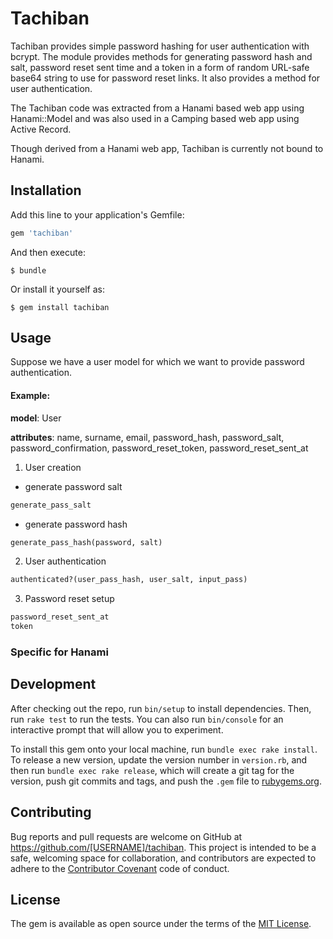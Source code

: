 # Tachiban

Tachiban provides simple password hashing for user authentication with bcrypt.
The module provides methods for generating password hash and salt, password reset sent time and
a token in a form of random URL-safe base64 string to use for password reset links. It also provides
a method for user authentication.

The Tachiban code was extracted from a Hanami based web app using Hanami::Model and was also used in a Camping based web app using Active Record.

Though derived from a Hanami web app, Tachiban is currently not bound to Hanami.

## Installation

Add this line to your application's Gemfile:

```ruby
gem 'tachiban'
```

And then execute:

    $ bundle

Or install it yourself as:

    $ gem install tachiban

## Usage

Suppose we have a user model for which we want to provide password authentication.

#### Example:
__model__: User

__attributes__: name, surname, email, password_hash, password_salt,
                password_confirmation, password_reset_token, password_reset_sent_at

1. User creation


* generate password salt

```ruby
generate_pass_salt
```

* generate password hash

```ruby
generate_pass_hash(password, salt)
```


2. User authentication

```ruby
authenticated?(user_pass_hash, user_salt, input_pass)
```

3. Password reset setup

```ruby
password_reset_sent_at
token
```


### Specific for Hanami

## Development

After checking out the repo, run `bin/setup` to install dependencies. Then, run `rake test` to run the tests. You can also run `bin/console` for an interactive prompt that will allow you to experiment.

To install this gem onto your local machine, run `bundle exec rake install`. To release a new version, update the version number in `version.rb`, and then run `bundle exec rake release`, which will create a git tag for the version, push git commits and tags, and push the `.gem` file to [rubygems.org](https://rubygems.org).

## Contributing

Bug reports and pull requests are welcome on GitHub at https://github.com/[USERNAME]/tachiban. This project is intended to be a safe, welcoming space for collaboration, and contributors are expected to adhere to the [Contributor Covenant](http://contributor-covenant.org) code of conduct.


## License

The gem is available as open source under the terms of the [MIT License](http://opensource.org/licenses/MIT).